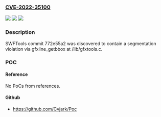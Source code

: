 ### [CVE-2022-35100](https://cve.mitre.org/cgi-bin/cvename.cgi?name=CVE-2022-35100)
![](https://img.shields.io/static/v1?label=Product&message=n%2Fa&color=blue)
![](https://img.shields.io/static/v1?label=Version&message=n%2Fa&color=blue)
![](https://img.shields.io/static/v1?label=Vulnerability&message=n%2Fa&color=brighgreen)

### Description

SWFTools commit 772e55a2 was discovered to contain a segmentation violation via gfxline_getbbox at /lib/gfxtools.c.

### POC

#### Reference
No PoCs from references.

#### Github
- https://github.com/Cvjark/Poc

